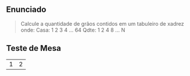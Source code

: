 ## Enunciado

> Calcule a quantidade de grãos contidos em um tabuleiro de xadrez onde:
Casa: 	1	2	3	4	...	64
Qdte:	1	2	4	8	...	N


## Teste de Mesa

| | |
| --- | --- |
| 1 | 2 |